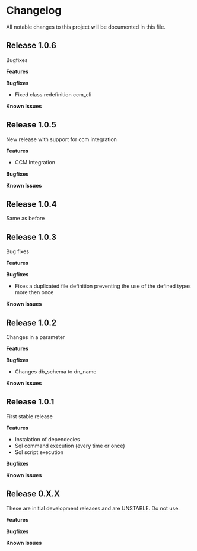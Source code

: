# Changelog

All notable changes to this project will be documented in this file.

## Release 1.0.6

Bugfixes

**Features**

**Bugfixes**

* Fixed class redefinition ccm_cli

**Known Issues**

## Release 1.0.5

New release with support for ccm integration

**Features**

* CCM Integration

**Bugfixes**

**Known Issues**
## Release 1.0.4

Same as before

## Release 1.0.3

Bug fixes

**Features**

**Bugfixes**

* Fixes a duplicated file definition preventing the use of the defined types more then once

**Known Issues**

## Release 1.0.2

Changes in a parameter

**Features**

**Bugfixes**

* Changes db_schema to dn_name

**Known Issues**

## Release 1.0.1

First stable release

**Features**

* Instalation of dependecies
* Sql command execution (every time or once)
* Sql script execution

**Bugfixes**

**Known Issues**

## Release 0.X.X

These are initial development releases and are UNSTABLE. Do not use.

**Features**

**Bugfixes**

**Known Issues**
